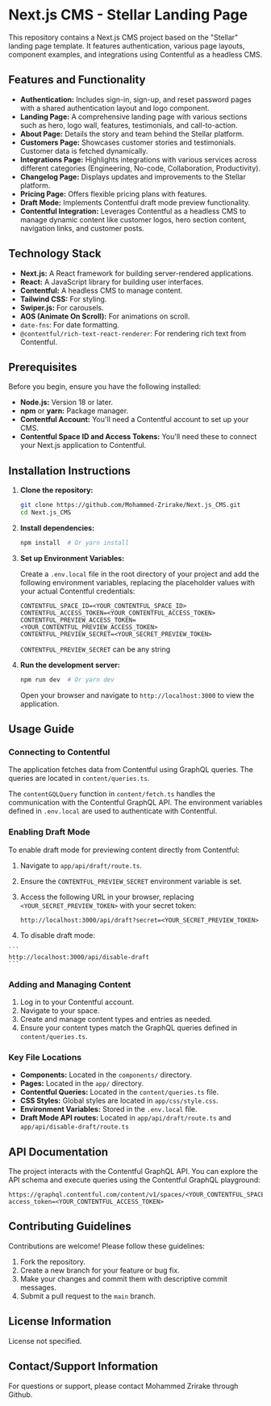 # Next.js CMS - Stellar Landing Page

This repository contains a Next.js CMS project based on the "Stellar" landing page template.  It features authentication, various page layouts, component examples, and integrations using Contentful as a headless CMS.

## Features and Functionality

*   **Authentication:** Includes sign-in, sign-up, and reset password pages with a shared authentication layout and logo component.
*   **Landing Page:** A comprehensive landing page with various sections such as hero, logo wall, features, testimonials, and call-to-action.
*   **About Page:** Details the story and team behind the Stellar platform.
*   **Customers Page:** Showcases customer stories and testimonials.  Customer data is fetched dynamically.
*   **Integrations Page:** Highlights integrations with various services across different categories (Engineering, No-code, Collaboration, Productivity).
*   **Changelog Page:** Displays updates and improvements to the Stellar platform.
*   **Pricing Page:** Offers flexible pricing plans with features.
*   **Draft Mode:** Implements Contentful draft mode preview functionality.
*   **Contentful Integration:** Leverages Contentful as a headless CMS to manage dynamic content like customer logos, hero section content, navigation links, and customer posts.

## Technology Stack

*   **Next.js:** A React framework for building server-rendered applications.
*   **React:** A JavaScript library for building user interfaces.
*   **Contentful:** A headless CMS to manage content.
*   **Tailwind CSS:** For styling.
*   **Swiper.js:** For carousels.
*   **AOS (Animate On Scroll):** For animations on scroll.
*   `date-fns`: For date formatting.
*   `@contentful/rich-text-react-renderer`: For rendering rich text from Contentful.

## Prerequisites

Before you begin, ensure you have the following installed:

*   **Node.js:** Version 18 or later.
*   **npm** or **yarn:** Package manager.
*   **Contentful Account:**  You'll need a Contentful account to set up your CMS.
*   **Contentful Space ID and Access Tokens:**  You'll need these to connect your Next.js application to Contentful.

## Installation Instructions

1.  **Clone the repository:**

    ```bash
    git clone https://github.com/Mohammed-Zrirake/Next.js_CMS.git
    cd Next.js_CMS
    ```

2.  **Install dependencies:**

    ```bash
    npm install  # Or yarn install
    ```

3.  **Set up Environment Variables:**

    Create a `.env.local` file in the root directory of your project and add the following environment variables, replacing the placeholder values with your actual Contentful credentials:

    ```
    CONTENTFUL_SPACE_ID=<YOUR_CONTENTFUL_SPACE_ID>
    CONTENTFUL_ACCESS_TOKEN=<YOUR_CONTENTFUL_ACCESS_TOKEN>
    CONTENTFUL_PREVIEW_ACCESS_TOKEN=<YOUR_CONTENTFUL_PREVIEW_ACCESS_TOKEN>
    CONTENTFUL_PREVIEW_SECRET=<YOUR_SECRET_PREVIEW_TOKEN>
    ```
    `CONTENTFUL_PREVIEW_SECRET` can be any string

4.  **Run the development server:**

    ```bash
    npm run dev  # Or yarn dev
    ```

    Open your browser and navigate to `http://localhost:3000` to view the application.

## Usage Guide

### Connecting to Contentful

The application fetches data from Contentful using GraphQL queries.  The queries are located in `content/queries.ts`.

The `contentGQLQuery` function in `content/fetch.ts` handles the communication with the Contentful GraphQL API.  The environment variables defined in `.env.local` are used to authenticate with Contentful.

### Enabling Draft Mode

To enable draft mode for previewing content directly from Contentful:

1.  Navigate to `app/api/draft/route.ts`.
2.  Ensure the `CONTENTFUL_PREVIEW_SECRET` environment variable is set.
3.  Access the following URL in your browser, replacing `<YOUR_SECRET_PREVIEW_TOKEN>` with your secret token:
    ```
    http://localhost:3000/api/draft?secret=<YOUR_SECRET_PREVIEW_TOKEN>
    ```

4.   To disable draft mode:

    ```
    http://localhost:3000/api/disable-draft
    ```

### Adding and Managing Content

1.  Log in to your Contentful account.
2.  Navigate to your space.
3.  Create and manage content types and entries as needed.
4.  Ensure your content types match the GraphQL queries defined in `content/queries.ts`.

### Key File Locations

*   **Components:** Located in the `components/` directory.
*   **Pages:** Located in the `app/` directory.
*   **Contentful Queries:** Located in the `content/queries.ts` file.
*   **CSS Styles:** Global styles are located in `app/css/style.css`.
*   **Environment Variables:** Stored in the `.env.local` file.
*   **Draft Mode API routes:** Located in `app/api/draft/route.ts` and `app/api/disable-draft/route.ts`

## API Documentation

The project interacts with the Contentful GraphQL API. You can explore the API schema and execute queries using the Contentful GraphQL playground:

```
https://graphql.contentful.com/content/v1/spaces/<YOUR_CONTENTFUL_SPACE_ID>/explore?access_token=<YOUR_CONTENTFUL_ACCESS_TOKEN>
```

## Contributing Guidelines

Contributions are welcome! Please follow these guidelines:

1.  Fork the repository.
2.  Create a new branch for your feature or bug fix.
3.  Make your changes and commit them with descriptive commit messages.
4.  Submit a pull request to the `main` branch.

## License Information

License not specified.

## Contact/Support Information

For questions or support, please contact Mohammed Zrirake through Github.